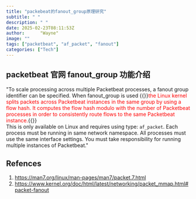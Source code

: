 ```yaml
---
title: "packebeat的fanout_group原理研究"
subtitle: " "
description: " "
date: 2025-02-23T08:11:53Z
author:      "Wayne"
image: ""
tags: ["packetbeat", "af_packet", "fanout"]
categories: ["Tech"]
---
```


## packetbeat 官网 fanout_group 功能介绍

"To scale processing across multiple Packetbeat processes, a fanout group identifier can be specified. When fanout_group is used {{<rawhtml>}}<span  style="color:red;">the Linux kernel splits packets across Packetbeat instances in the same group by using a flow hash. It computes the flow hash modulo with the number of Packetbeat processes in order to consistently route flows to the same Packetbeat instance.</span>{{</rawhtml>}}  
This is only available on Linux and requires using type: `af_packet`. Each process must be running in same network namespace. All processes must use the same interface settings. You must take responsibility for running multiple instances of Packetbeat."

## Refences

1. https://man7.org/linux/man-pages/man7/packet.7.html
2. https://www.kernel.org/doc/html/latest/networking/packet_mmap.html#packet-fanout
